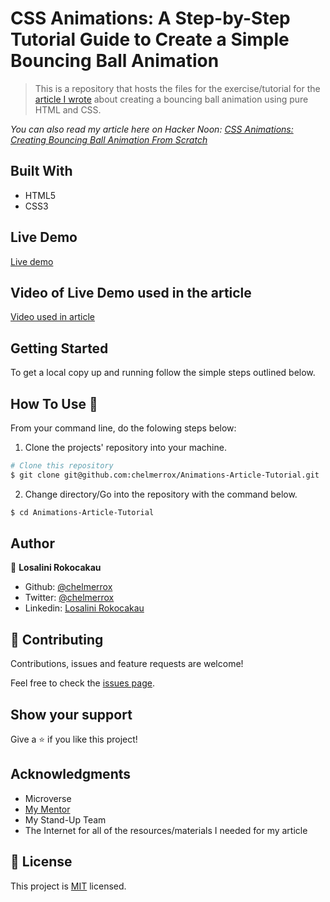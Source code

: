 # CSS Animations: A Step-by-Step Tutorial Guide to Create a Simple Bouncing Ball Animation

> This is a repository that hosts the files for the exercise/tutorial for the <a href="https://medium.com/@l.rokocakau/css-animations-a-step-by-step-tutorial-guide-to-create-a-simple-bouncing-ball-animation-9c5deb1ea28d?sk=d4f4e74af7732f4cbca077134324474f">article I wrote</a> about creating a bouncing ball animation using pure HTML and CSS.

*You can also read my article here on Hacker Noon: <a href="https://hackernoon.com/css-animations-creating-bouncing-ball-animation-from-scratch-qe103tpm">CSS Animations: Creating Bouncing Ball Animation From Scratch</a>*
 
## Built With

- HTML5
- CSS3

## Live Demo

<a href="https://raw.githack.com/chelmerrox/Animations-Article-Tutorial/project-draft/index.html">Live demo</a>

## Video of Live Demo used in the article

<a href="https://www.loom.com/share/24d390b8aad64029a650422e3fda71b9">Video used in article</a>


## Getting Started

To get a local copy up and running follow the simple steps outlined below.

## How To Use 🔧

From your command line, do the folowing steps below:
​
1. Clone the projects' repository into your machine.

```bash
# Clone this repository
$ git clone git@github.com:chelmerrox/Animations-Article-Tutorial.git

```
2. Change directory/Go into the repository with the command below.

```bash
$ cd Animations-Article-Tutorial
```

## Author

👤 **Losalini Rokocakau**
​
- Github: [@chelmerrox](https://github.com/chelmerrox)
- Twitter: [@chelmerrox](https://twitter.com/chelmerrox)
- Linkedin: [Losalini Rokocakau](https://www.linkedin.com/in/losalini-rokocakau)

## 🤝 Contributing

  Contributions, issues and feature requests are welcome!

  Feel free to check the [issues page](https://github.com/chelmerrox/Animations-Article-Tutorial/issues).

## Show your support

Give a ⭐️ if you like this project!

## Acknowledgments

- Microverse
- <a href="https://github.com/BrittanyBlake">My Mentor</a>
- My Stand-Up Team
- The Internet for all of the resources/materials I needed for my article

## 📝 License

This project is [MIT](LICENSE.txt) licensed.